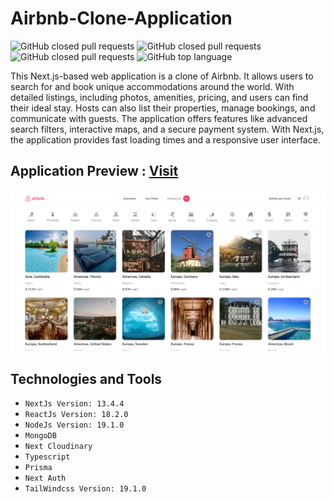 # Airbnb-Clone-Application

<p>
  <img alt="GitHub closed pull requests" src="https://img.shields.io/github/contributors-anon/anusaraweerasooriya/Airbnb-Clone?color=blue">
  <img alt="GitHub closed pull requests" src="https://img.shields.io/github/watchers/anusaraweerasooriya/Airbnb-Clone">
  <img alt="GitHub closed pull requests" src="https://img.shields.io/github/issues-pr-closed/anusaraweerasooriya/Airbnb-Clone?color=blue">
  <img alt="GitHub top language" src="https://img.shields.io/github/languages/top/anusaraweerasooriya/Airbnb-Clone">
</p>

This Next.js-based web application is a clone of Airbnb. It allows users to search for and book unique accommodations around the world. With detailed listings, including photos, amenities, pricing, and users can find their ideal stay. Hosts can also list their properties, manage bookings, and communicate with guests. The application offers features like advanced search filters, interactive maps, and a secure payment system. With Next.js, the application provides fast loading times and a responsive user interface.

## Application Preview : [Visit](example-clone-app.vercel.app)
<div style="border: 10px #12110e;">
    <img alt="Header" src="https://github.com/anusaraweerasooriya/Airbnb-Clone/blob/main/public/images/application.jpg" />
</div>

## Technologies and Tools

- `NextJs Version: 13.4.4`
- `ReactJs Version: 18.2.0`
- `NodeJs Version: 19.1.0`
- `MongoDB`
- `Next Cloudinary`
- `Typescript`
- `Prisma`
- `Next Auth`
- `TailWindcss Version: 19.1.0`


